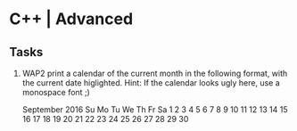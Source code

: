 # C++ | Advanced

## Tasks

1. WAP2 print a calendar of the current month in the following format, with the current date higlighted.
Hint: If the calendar looks ugly here, use a monospace font ;)

   September 2016
Su Mo Tu We Th Fr Sa
             1  2  3 
 4  5  6  7  8  9 10 
11 12 13 14 15 16 17 
18 19 20 21 22 23 24 
25 26 27 28 29 30 
